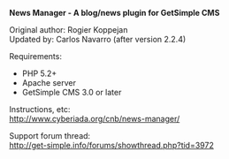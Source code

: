 **News Manager - A blog/news plugin for GetSimple CMS**

 Original author: Rogier Koppejan  
 Updated by: Carlos Navarro (after version 2.2.4)  

 Requirements:    
 
 - PHP 5.2+
 - Apache server
 - GetSimple CMS 3.0 or later

Instructions, etc:   
http://www.cyberiada.org/cnb/news-manager/
 
Support forum thread:   
http://get-simple.info/forums/showthread.php?tid=3972
 
